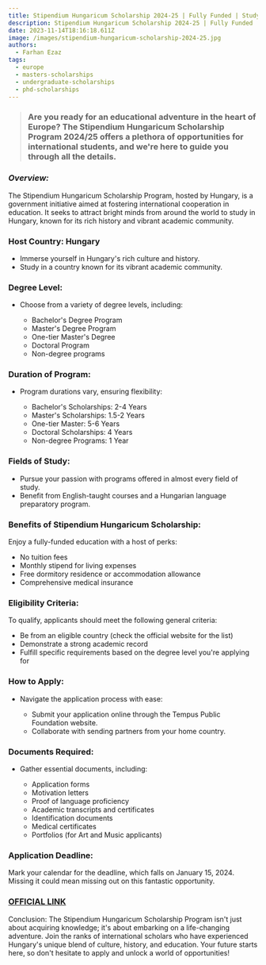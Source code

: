 ```yaml
---
title: Stipendium Hungaricum Scholarship 2024-25 | Fully Funded | Study in Hungary
description: Stipendium Hungaricum Scholarship 2024-25 | Fully Funded | Study in Hungary
date: 2023-11-14T18:16:18.611Z
image: /images/stipendium-hungaricum-scholarship-2024-25.jpg
authors:
  - Farhan Ezaz
tags:
  - europe
  - masters-scholarships
  - undergraduate-scholarships
  - phd-scholarships
---
```

> ### Are you ready for an educational adventure in the heart of Europe? The Stipendium Hungaricum Scholarship Program 2024/25 offers a plethora of opportunities for international students, and we're here to guide you through all the details.

### *Overview:*

The Stipendium Hungaricum Scholarship Program, hosted by Hungary, is a government initiative aimed at fostering international cooperation in education. It seeks to attract bright minds from around the world to study in Hungary, known for its rich history and vibrant academic community.

### **Host Country: Hungary**

* Immerse yourself in Hungary's rich culture and history.
* Study in a country known for its vibrant academic community.

### **Degree Level:**

* Choose from a variety of degree levels, including:

  * Bachelor's Degree Program
  * Master's Degree Program
  * One-tier Master's Degree
  * Doctoral Program
  * Non-degree programs

### **Duration of Program:**

* Program durations vary, ensuring flexibility:

  * Bachelor's Scholarships: 2-4 Years
  * Master's Scholarships: 1.5-2 Years
  * One-tier Master: 5-6 Years
  * Doctoral Scholarships: 4 Years
  * Non-degree Programs: 1 Year

### **Fields of Study:**

* Pursue your passion with programs offered in almost every field of study.
* Benefit from English-taught courses and a Hungarian language preparatory program.

### **Benefits of Stipendium Hungaricum Scholarship:**

Enjoy a fully-funded education with a host of perks:

* No tuition fees
* Monthly stipend for living expenses
* Free dormitory residence or accommodation allowance
* Comprehensive medical insurance

### **Eligibility Criteria:**

To qualify, applicants should meet the following general criteria:

* Be from an eligible country (check the official website for the list)
* Demonstrate a strong academic record
* Fulfill specific requirements based on the degree level you're applying for

### **How to Apply:**

* Navigate the application process with ease:

  * Submit your application online through the Tempus Public Foundation website.
  * Collaborate with sending partners from your home country.

### **Documents Required:**

* Gather essential documents, including:

  * Application forms
  * Motivation letters
  * Proof of language proficiency
  * Academic transcripts and certificates
  * Identification documents
  * Medical certificates
  * Portfolios (for Art and Music applicants)



### **Application Deadline:**

Mark your calendar for the deadline, which falls on January 15, 2024. Missing it could mean missing out on this fantastic opportunity.



### [O﻿FFICIAL LINK](<https://stipendiumhungaricum.hu/>)



Conclusion: The Stipendium Hungaricum Scholarship Program isn't just about acquiring knowledge; it's about embarking on a life-changing adventure. Join the ranks of international scholars who have experienced Hungary's unique blend of culture, history, and education. Your future starts here, so don't hesitate to apply and unlock a world of opportunities!